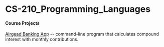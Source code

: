 # CS-210_Programming_Languages

#### Course Projects
[Airgead Banking App](https://github.com/cmogged/CS-210_Programming_Languages/tree/main/Airgead_Banking_App) -- command-line program that calculates compound interest with monthly contributions.
